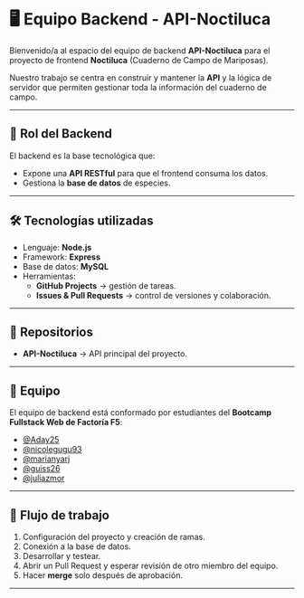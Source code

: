 # 🖥️ **Equipo Backend - API-Noctiluca**

Bienvenido/a al espacio del equipo de backend **API-Noctiluca** para el proyecto de frontend **Noctiluca** (Cuaderno de Campo de Mariposas).

Nuestro trabajo se centra en construir y mantener la **API** y la lógica de servidor que permiten gestionar toda la información del cuaderno de campo.

---

## 🎯 **Rol del Backend**

El backend es la base tecnológica que:
- Expone una **API RESTful** para que el frontend consuma los datos.
- Gestiona la **base de datos** de especies.

---

## 🛠️ **Tecnologías utilizadas**
- Lenguaje: **Node.js**
- Framework: **Express**
- Base de datos: **MySQL**
- Herramientas:
  - **GitHub Projects** → gestión de tareas.
  - **Issues & Pull Requests** → control de versiones y colaboración.

---

## 📂 **Repositorios**
- **API-Noctiluca** → API principal del proyecto.

---

## 👥 **Equipo**

El equipo de backend está conformado por estudiantes del **Bootcamp Fullstack Web de Factoría F5**:
- [@Aday25](https://github.com/Aday25)
- [@nicolegugu93](https://github.com/nicolegugu93)
- [@marianyarj](https://github.com/marianyarj)
- [@guiss26](https://github.com/guiss26)
- [@juliazmor](https://github.com/juliazmor)

---

## 🚀 **Flujo de trabajo**
1. Configuración del proyecto y creación de ramas.
2. Conexión a la base de datos.
3. Desarrollar y testear.
4. Abrir un Pull Request y esperar revisión de otro miembro del equipo.
5. Hacer **merge** solo después de aprobación.

---

